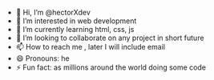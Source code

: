 - 👋 Hi, I’m @hectorXdev
- 👀 I’m interested in web development
- 🌱 I’m currently learning html, css, js
- 💞️ I’m looking to collaborate on any project in short future
- 📫 How to reach me , later I will include email
- 😄 Pronouns: he
- ⚡ Fun fact: as millions around the world doing some code

<!---
hectorXdev/hectorXdev is a ✨ special ✨ repository because its `README.md` (this file) appears on your GitHub profile.
You can click the Preview link to take a look at your changes.
--->
